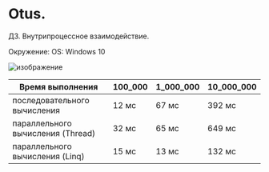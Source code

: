 # Otus. 
ДЗ. Внутрипроцессное взаимодействие.

Окружение: 
OS: Windows 10

![изображение](https://github.com/dev-evgenii/ParallelAndThread/assets/158760728/a84602c3-6bd2-4d40-a5ff-fbc842780fb3)

|  Время выполнения | 100_000 |1_000_000 |10_000_000 |
| ------------- | ------------- |------------- |------------- |
| последовательного вычисления  | 12 мс  | 67 мс  | 392 мс  |
| параллельного вычисления (Thread) | 32 мс  | 65 мс | 649 мс |
| параллельного вычисления (Linq) | 15 мс  | 13 мс  | 132 мс  |
